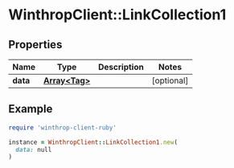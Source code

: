 # WinthropClient::LinkCollection1

## Properties

| Name | Type | Description | Notes |
| ---- | ---- | ----------- | ----- |
| **data** | [**Array&lt;Tag&gt;**](Tag.md) |  | [optional] |

## Example

```ruby
require 'winthrop-client-ruby'

instance = WinthropClient::LinkCollection1.new(
  data: null
)
```

